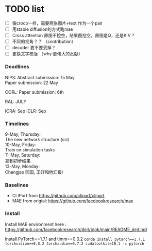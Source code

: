 # TODO list
- [ ] 像croco一样，需要两张图片+text 作为一个pair
- [ ] 用stable diffusion的方式跑mae
- [ ] Cross attention 原图不挖空，结果图挖空。原图是Q，还是K V？
- [ ] 不同的视角？？ （contribution）
- [ ] decoder 要不要丢掉？
- [ ] 更换文字模版 （why:更伟大的贡献）

### Deadlines
NIPS:
Abstract submission: 15 May \
Paper submission: 22 May

CORL:
Paper submission: 6th

RAL: JULY

ICRA: Sep
ICLR: Sep

### Timelines
9-May, Thursday: \
    The new network structure (ssl)\
10-May, Friday:\
    Train on simulation tasks\
11-May, Saturday:\
    拿到初步结果\
13-May, Monday:\
    Changjae 回国, 正好和他汇报\


### Baselines
- CLIPort from https://github.com/cliport/cliport
- MAE from origial: https://github.com/facebookresearch/mae


### Install
Install MAE environment here : https://github.com/facebookresearch/deit/blob/main/README_deit.md

Install PyTorch==1.7.1 and timm==0.3.2
`conda install pytorch==1.7.1 torchvision==0.8.2 torchaudio==0.7.2 cudatoolkit=10.1 -c pytorch`

